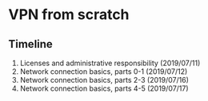 # VPN from scratch

## Timeline
1. Licenses and administrative responsibility (2019/07/11)
2. Network connection basics, parts 0-1 (2019/07/12)
3. Network connection basics, parts 2-3 (2019/07/16)
4. Network connection basics, parts 4-5 (2019/07/17)

